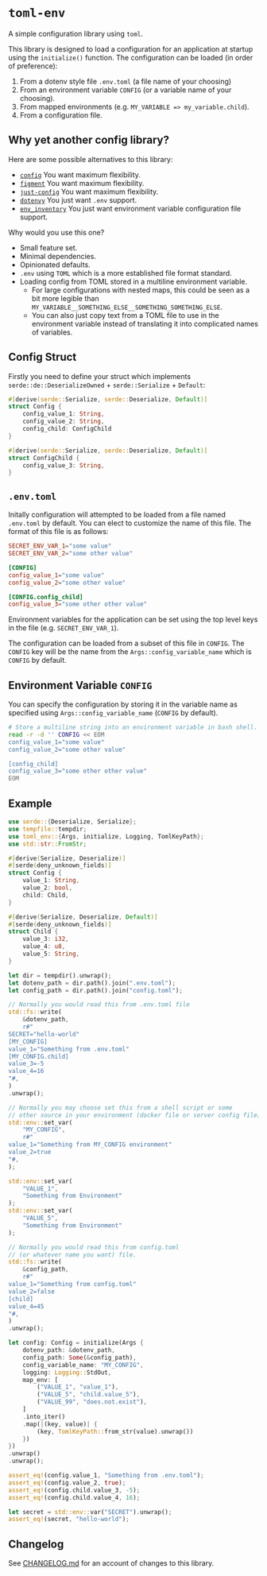 # `toml-env`

A simple configuration library using `toml`.

This library is designed to load a configuration for an application at startup using the `initialize()` function. The configuration can be loaded (in order of preference):

1. From a dotenv style file `.env.toml` (a file name of your choosing)
2. From an environment variable `CONFIG` (or a variable name of your choosing).
3. From mapped environments (e.g. `MY_VARIABLE => my_variable.child`).
4. From a configuration file.

## Why yet another config library?

Here are some possible alternatives to this library:

- [`config`](https://crates.io/crates/config/) You want maximum flexibility.
- [`figment`](https://crates.io/crates/figment) You want maximum flexibility.
- [`just-config`](https://crates.io/crates/justconfig/) You want maximum flexibility.
- [`dotenvy`](https://crates.io/crates/dotenvy) You just want `.env` support.
- [`env_inventory`](https://crates.io/crates/env-inventory/) You just want environment variable configuration file support.

Why would you use this one?

- Small feature set.
- Minimal dependencies.
- Opinionated defaults.
- `.env` using `TOML` which is a more established file format standard.
- Loading config from TOML stored in a multiline environment variable.
  - For large configurations with nested maps, this could be seen as a bit more legible than `MY_VARIABLE__SOMETHING_ELSE__SOMETHING_SOMETHING_ELSE`.
  - You can also just copy text from a TOML file to use in the environment variable instead of translating it into complicated names of variables.

## Config Struct

Firstly you need to define your struct which implements `serde::de::DeserializeOwned` + `serde::Serialize` + `Default`:

```rust
#[derive(serde::Serialize, serde::Deserialize, Default)]
struct Config {
    config_value_1: String,
    config_value_2: String,
    config_child: ConfigChild
}

#[derive(serde::Serialize, serde::Deserialize, Default)]
struct ConfigChild {
    config_value_3: String,
}
```

## `.env.toml`

Initally configuration will attempted to be loaded from a file named `.env.toml` by default. You can elect to customize the name of this file. The format of this file is as follows:

```toml
SECRET_ENV_VAR_1="some value"
SECRET_ENV_VAR_2="some other value"

[CONFIG]
config_value_1="some value"
config_value_2="some other value"

[CONFIG.config_child]
config_value_3="some other other value"
```

Environment variables for the application can be set using the top level keys in the file (e.g. `SECRET_ENV_VAR_1`).

The configuration can be loaded from a subset of this file in `CONFIG`. The `CONFIG` key will be the name from the `Args::config_variable_name` which is `CONFIG` by default.

## Environment Variable `CONFIG`

You can specify the configuration by storing it in the variable name as specified using `Args::config_variable_name` (`CONFIG` by default).

```bash
# Store a multiline string into an environment variable in bash shell.
read -r -d '' CONFIG << EOM
config_value_1="some value"
config_value_2="some other value"

[config_child]
config_value_3="some other other value"
EOM
```

## Example

```rust
use serde::{Deserialize, Serialize};
use tempfile::tempdir;
use toml_env::{Args, initialize, Logging, TomlKeyPath};
use std::str::FromStr;

#[derive(Serialize, Deserialize)]
#[serde(deny_unknown_fields)]
struct Config {
    value_1: String,
    value_2: bool,
    child: Child,
}

#[derive(Serialize, Deserialize, Default)]
#[serde(deny_unknown_fields)]
struct Child {
    value_3: i32,
    value_4: u8,
    value_5: String,
}

let dir = tempdir().unwrap();
let dotenv_path = dir.path().join(".env.toml");
let config_path = dir.path().join("config.toml");

// Normally you would read this from .env.toml file
std::fs::write(
    &dotenv_path,
    r#"
SECRET="hello-world"
[MY_CONFIG]
value_1="Something from .env.toml"
[MY_CONFIG.child]
value_3=-5
value_4=16
"#,
)
.unwrap();

// Normally you may choose set this from a shell script or some
// other source in your environment (docker file or server config file).
std::env::set_var(
    "MY_CONFIG",
    r#"
value_1="Something from MY_CONFIG environment"
value_2=true
"#,
);

std::env::set_var(
    "VALUE_1",
    "Something from Environment"
);
std::env::set_var(
    "VALUE_5",
    "Something from Environment"
);

// Normally you would read this from config.toml
// (or whatever name you want) file.
std::fs::write(
    &config_path,
    r#"
value_1="Something from config.toml"
value_2=false
[child]
value_4=45
"#,
)
.unwrap();

let config: Config = initialize(Args {
    dotenv_path: &dotenv_path,
    config_path: Some(&config_path),
    config_variable_name: "MY_CONFIG",
    logging: Logging::StdOut,
    map_env: [
        ("VALUE_1", "value_1"),
        ("VALUE_5", "child.value_5"),
        ("VALUE_99", "does.not.exist"),
    ]
    .into_iter()
    .map(|(key, value)| {
        (key, TomlKeyPath::from_str(value).unwrap())
    })
})
.unwrap()
.unwrap();

assert_eq!(config.value_1, "Something from .env.toml");
assert_eq!(config.value_2, true);
assert_eq!(config.child.value_3, -5);
assert_eq!(config.child.value_4, 16);

let secret = std::env::var("SECRET").unwrap();
assert_eq!(secret, "hello-world");
```

## Changelog

See [CHANGELOG.md](https://github.com/kellpossible/toml-env/blob/master/CHANGELOG.md) for an account of changes to this library.
